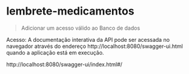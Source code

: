 # lembrete-medicamentos

> Adicionar um acesso válido ao Banco de dados

Acesso: A documentação interativa da API pode ser acessada no navegador através do endereço http://localhost:8080/swagger-ui.html quando a aplicação está em execução.


http://localhost:8080/swagger-ui/index.html#/
